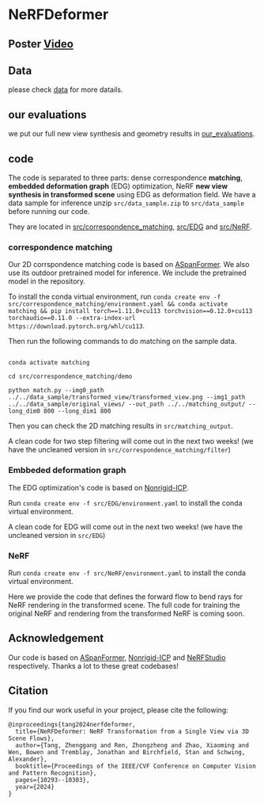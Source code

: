 # NeRFDeformer

## Poster [Video](https://www.youtube.com/watch?v=oZsA6i9g_yM&t=1s)

## Data

please check [data](https://github.com/nerfdeformer/nerfdeformer/blob/main/data) for more datails.

## our evaluations

we put our full new view synthesis and geometry results in [our_evaluations](https://github.com/nerfdeformer/nerfdeformer/blob/main/our_evaluations).

## code

The code is separated to three parts: dense correspondence **matching**, **embedded deformation graph** (EDG) optimization, NeRF **new view synthesis in transformed scene** using EDG as deformation field. We have a data sample for inference unzip `src/data_sample.zip` to `src/data_sample` before running our code.

They are located in [src/correspondence_matching](https://github.com/nerfdeformer/nerfdeformer/blob/main/src/correspondence_matching), [src/EDG](https://github.com/nerfdeformer/nerfdeformer/blob/main/src/EDG) and [src/NeRF](https://github.com/nerfdeformer/nerfdeformer/blob/main/src/NeRF).

### correspondence matching

Our 2D corrspondence matching code is based on [ASpanFormer](https://github.com/apple/ml-aspanformer). We also use its outdoor pretrained model for inference. We include the pretrained model in the repository. 

To install the conda virtual environment, run `conda create env -f src/correspondence_matching/environment.yaml && conda activate matching && pip install torch==1.11.0+cu113 torchvision==0.12.0+cu113 torchaudio==0.11.0 --extra-index-url https://download.pytorch.org/whl/cu113`.

Then run the following commands to do matching on the sample data.

```

conda activate matching

cd src/correspondence_matching/demo

python match.py --img0_path ../../data_sample/transformed_view/transformed_view.png --img1_path ../../data_sample/original_views/ --out_path ../../matching_output/ --long_dim0 800 --long_dim1 800
```

Then you can check the 2D matching results in `src/matching_output`.

A clean code for two step filtering will come out in the next two weeks! (we have the uncleaned version in `src/correspondence_matching/filter`)

### Embbeded deformation graph

The EDG optimization's code is based on [Nonrigid-ICP](https://github.com/rabbityl/Nonrigid-ICP-Pytorch). 

Run `conda create env -f src/EDG/environment.yaml` to install the conda virtual environment.

A clean code for EDG will come out in the next two weeks! (we have the uncleaned version in `src/EDG`)

### NeRF

Run `conda create env -f src/NeRF/environment.yaml` to install the conda virtual environment.

Here we provide the code that defines the forward flow to bend rays for NeRF rendering in the transformed scene. The full code for training the original NeRF and rendering from the transformed NeRF is coming soon. 

## Acknowledgement

Our code is based on [ASpanFormer](https://github.com/apple/ml-aspanformer), [Nonrigid-ICP](https://github.com/rabbityl/Nonrigid-ICP-Pytorch) and [NeRFStudio](https://github.com/nerfstudio-project/nerfstudio) respectively. Thanks a lot to these great codebases!

## Citation
If you find our work useful in your project, please cite the following:

```
@inproceedings{tang2024nerfdeformer,
  title={NeRFDeformer: NeRF Transformation from a Single View via 3D Scene Flows},
  author={Tang, Zhenggang and Ren, Zhongzheng and Zhao, Xiaoming and Wen, Bowen and Tremblay, Jonathan and Birchfield, Stan and Schwing, Alexander},
  booktitle={Proceedings of the IEEE/CVF Conference on Computer Vision and Pattern Recognition},
  pages={10293--10303},
  year={2024}
}
```
